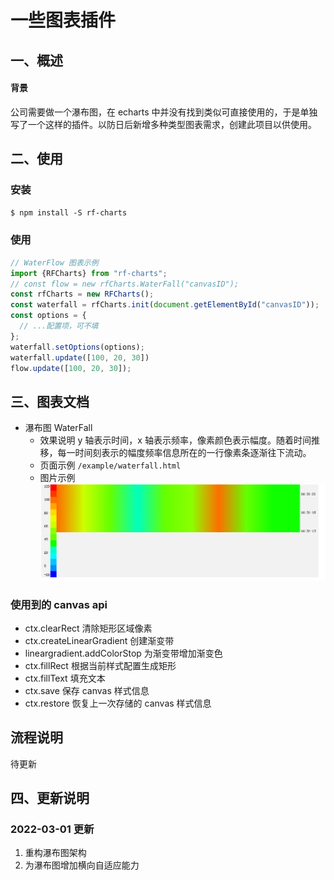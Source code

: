 # 一些图表插件

## 一、概述

#### 背景

公司需要做一个瀑布图，在 echarts 中并没有找到类似可直接使用的，于是单独写了一个这样的插件。以防日后新增多种类型图表需求，创建此项目以供使用。

## 二、使用

### 安装

`$ npm install -S rf-charts`

### 使用

```js
// WaterFlow 图表示例
import {RFCharts} from "rf-charts";
// const flow = new rfCharts.WaterFall("canvasID");
const rfCharts = new RFCharts();
const waterfall = rfCharts.init(document.getElementById("canvasID"));
const options = {
  // ...配置项，可不填
};
waterfall.setOptions(options);
waterfall.update([100, 20, 30])
flow.update([100, 20, 30]);

```

## 三、图表文档

- 瀑布图 WaterFall
  - 效果说明
    y 轴表示时间，x 轴表示频率，像素颜色表示幅度。随着时间推移，每一时间刻表示的幅度频率信息所在的一行像素条逐渐往下流动。
  - 页面示例 `/example/waterfall.html`
  - 图片示例 ![](./assets/images/waterfall.png)

### 使用到的 canvas api

- ctx.clearRect 清除矩形区域像素
- ctx.createLinearGradient 创建渐变带
- lineargradient.addColorStop 为渐变带增加渐变色
- ctx.fillRect 根据当前样式配置生成矩形
- ctx.fillText 填充文本
- ctx.save 保存 canvas 样式信息
- ctx.restore 恢复上一次存储的 canvas 样式信息

## 流程说明

待更新

## 四、更新说明

### 2022-03-01 更新

1. 重构瀑布图架构
2. 为瀑布图增加横向自适应能力